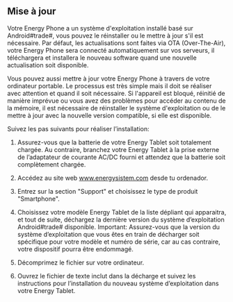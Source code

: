 ## Mise à jour
Votre Energy Phone a un système d'exploitation installé basé sur Android#trade#, vous pouvez le réinstaller ou le mettre à jour s'il est nécessaire. Par défaut, les actualisations sont faites via OTA (Over-The-Air), votre Energy Phone sera connecté automatiquement sur vos serveurs, il téléchargera et installera le nouveau software quand une nouvelle actualisation soit disponible.

Vous pouvez aussi mettre à jour votre Energy Phone à travers de votre ordinateur portable. Le processus est très simple mais il doit se réaliser avec attention et quand il soit nécessaire. Si l'appareil est bloqué, réinitié de manière imprévue ou vous avez des problèmes pour accéder au contenu de la mémoire, il est nécessaire de réinstaller le système d'exploitation ou de le mettre à jour avec la nouvelle version compatible, si elle est disponible.

Suivez les pas suivants pour réaliser l’installation:

1.	Assurez-vous que la batterie de votre Energy Tablet soit totalement chargée. Au contraire, branchez votre Energy Tablet à la prise externe de l’adaptateur de courante AC/DC fourni et attendez que la batterie soit complètement chargée.

2.	Accédez au site web www.energysistem.com desde tu ordenador.

3.	Entrez sur la section "Support" et choisissez le type de produit "Smartphone".

4.	Choisissez votre modèle Energy Tablet de la liste dépliant qui apparaitra, et tout de suite, déchargez la dernière version du système d’exploitation Android#trade# disponible. Important:  Assurez-vous que la version du système d’exploitation que vous êtes en train de décharger soit spécifique pour votre modèle et numéro de série, car au cas contraire, votre dispositif pourra être endommagé.

5.	Décomprimez le fichier sur votre ordinateur.

6.	Ouvrez le fichier de texte inclut dans la décharge et suivez les instructions pour l’installation du nouveau système d’exploitation dans votre Energy Tablet.
